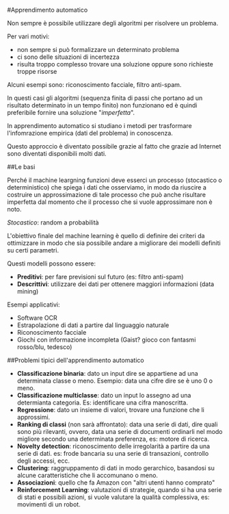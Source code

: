 #Apprendimento automatico

Non sempre è possibile utilizzare degli algoritmi per risolvere un problema.

Per vari motivi:

* non sempre si può formalizzare un determinato problema
* ci sono delle situazioni di incertezza
* risulta troppo complesso trovare una soluzione oppure sono richieste troppe risorse


Alcuni esempi sono: riconoscimento facciale, filtro anti-spam.

In questi casi gli algoritmi (sequenza finita di passi che portano ad un risultato determinato in un tempo finito) non funzionano ed è quindi preferibile fornire una soluzione "*imperfetta*".

In apprendimento automatico si studiano i metodi per trasformare l'infomrazione empirica (dati del problema) in conoscenza.

Questo approccio è diventato possibile grazie al fatto che grazie ad Internet sono diventati disponibili molti dati.

##Le basi

Perché il machine leargning funzioni deve esserci un processo (stocastico o deterministico) che spiega i dati che osserviamo, in modo da riuscire a costruire un approssimazione di tale processo che può anche risultare imperfetta dal momento che il processo che si vuole approssimare non è noto.

*Stocastico*: random a probabilità

L'obiettivo finale del machine learning è quello di definire dei criteri da ottimizzare in modo che sia possibile andare a migliorare dei modelli definiti su certi parametri.

Questi modelli possono essere:

* **Preditivi**: per fare previsioni sul futuro (es: filtro anti-spam)
* **Descrittivi**: utilizzare dei dati per ottenere maggiori informazioni (data mining)

Esempi applicativi:

* Software OCR
* Estrapolazione di dati a partire dal linguaggio naturale
* Riconoscimento facciale
* Giochi con informazione incompleta (Gaist? gioco con fantasmi rosso/blu, tedesco)

##Problemi tipici dell'apprendimento automatico

* **Classificazione binaria**: dato un input dire se appartiene ad una determinata classe o meno. Esempio: data una cifre dire se è uno 0 o meno.
* **Classificazione multiclasse**: dato un input lo assegno ad una determianta categoria. Es: identificare una cifra manoscritta.
* **Regressione**: dato un insieme di valori, trovare una funzione che li approssimi.
* **Ranking di classi** (non sarà affrontato): data una serie di dati, dire quali sono più rilevanti, ovvero, data una serie di documenti ordinarli nel modo migliore secondo una determinata preferenza, es: motore di ricerca.
* **Novelty detection**: riconoscimento delle irregolarità a partire da una serie di dati. es: frode bancaria su una serie di transazioni, controllo degli accessi, ecc.
* **Clustering**: raggruppamento di dati in modo gerarchico, basandosi su alcune caratteristiche che li accomunano o meno.
* **Associazioni**: quello che fa Amazon con "altri utenti hanno comprato"
* **Reinforcement Learning**: valutazioni di strategie, quando si ha una serie di stati e possibili azioni, si vuole valutare la qualità complessiva, es: movimenti di un robot.


